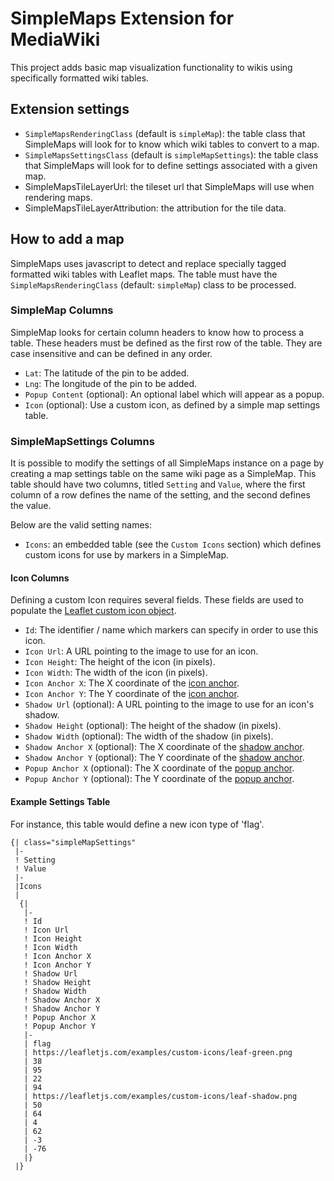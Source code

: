 # SimpleMaps Extension for MediaWiki
This project adds basic map visualization functionality to wikis using specifically formatted wiki tables.

## Extension settings

* `SimpleMapsRenderingClass` (default is `simpleMap`): the table class that SimpleMaps will look for to know which wiki tables to convert to a map.
* `SimpleMapsSettingsClass` (default is `simpleMapSettings`): the table class that SimpleMaps will look for to define settings associated with a given map.
* SimpleMapsTileLayerUrl: the tileset url that SimpleMaps will use when rendering maps.
* SimpleMapsTileLayerAttribution: the attribution for the tile data.

## How to add a map

SimpleMaps uses javascript to detect and replace specially tagged formatted wiki tables with Leaflet maps.  The table must have the `SimpleMapsRenderingClass` (default: `simpleMap`) class to be processed.

### SimpleMap Columns

SimpleMap looks for certain column headers to know how to process a table.  These headers must be defined as the first row of the table.  They are case insensitive and can be defined in any order.

* `Lat`: The latitude of the pin to be added.
* `Lng`: The longitude of the pin to be added.
* `Popup Content` (optional): An optional label which will appear as a popup.
* `Icon` (optional): Use a custom icon, as defined by a simple map settings table.

### SimpleMapSettings Columns

It is possible to modify the settings of all SimpleMaps instance on a page by creating a map settings table on the same wiki page as a SimpleMap.  This table should have two columns, titled `Setting` and `Value`, where the first column of a row defines the name of the setting, and the second defines the value.

Below are the valid setting names:

* `Icons`: an embedded table (see the `Custom Icons` section) which defines custom icons for use by markers in a SimpleMap.

#### Icon Columns

Defining a custom Icon requires several fields.  These fields are used to populate the [Leaflet custom icon object](https://leafletjs.com/reference-1.7.1.html#icon).

* `Id`: The identifier / name which markers can specify in order to use this icon.
* `Icon Url`: A URL pointing to the image to use for an icon.
* `Icon Height`: The height of the icon (in pixels).
* `Icon Width`: The width of the icon  (in pixels).
* `Icon Anchor X`: The X coordinate of the [icon anchor](https://leafletjs.com/reference-1.7.1.html#icon-iconanchor).
* `Icon Anchor Y`: The Y coordinate of the [icon anchor](https://leafletjs.com/reference-1.7.1.html#icon-iconanchor).
* `Shadow Url` (optional): A URL pointing to the image to use for an icon's shadow.
* `Shadow Height` (optional): The height of the shadow (in pixels).
* `Shadow Width` (optional): The width of the shadow (in pixels).
* `Shadow Anchor X` (optional): The X coordinate of the [shadow anchor](https://leafletjs.com/reference-1.7.1.html#icon-shadowanchor).
* `Shadow Anchor Y` (optional): The Y coordinate of the [shadow anchor](https://leafletjs.com/reference-1.7.1.html#icon-shadowanchor).
* `Popup Anchor X` (optional): The X coordinate of the [popup anchor](https://leafletjs.com/reference-1.7.1.html#icon-popupanchor).
* `Popup Anchor Y` (optional): The Y coordinate of the [popup anchor](https://leafletjs.com/reference-1.7.1.html#icon-popupanchor).

#### Example Settings Table

For instance, this table would define a new icon type of 'flag'.

```
{| class="simpleMapSettings"
 |-
 ! Setting
 ! Value
 |-
 |Icons
 |
  {|
   |-
   ! Id
   ! Icon Url
   ! Icon Height
   ! Icon Width
   ! Icon Anchor X
   ! Icon Anchor Y
   ! Shadow Url
   ! Shadow Height
   ! Shadow Width
   ! Shadow Anchor X
   ! Shadow Anchor Y
   ! Popup Anchor X
   ! Popup Anchor Y
   |-
   | flag
   | https://leafletjs.com/examples/custom-icons/leaf-green.png
   | 38
   | 95
   | 22
   | 94
   | https://leafletjs.com/examples/custom-icons/leaf-shadow.png
   | 50
   | 64
   | 4
   | 62
   | -3
   | -76
   |}
 |}
 ```

